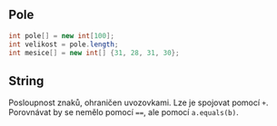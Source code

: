 ## Pole

```java
int pole[] = new int[100];
int velikost = pole.length;
int mesice[] = new int[] {31, 28, 31, 30};
```

## String
Posloupnost znaků, ohraničen uvozovkami. Lze je spojovat pomocí `+`. Porovnávat by se nemělo pomocí `==`, ale pomocí `a.equals(b)`.